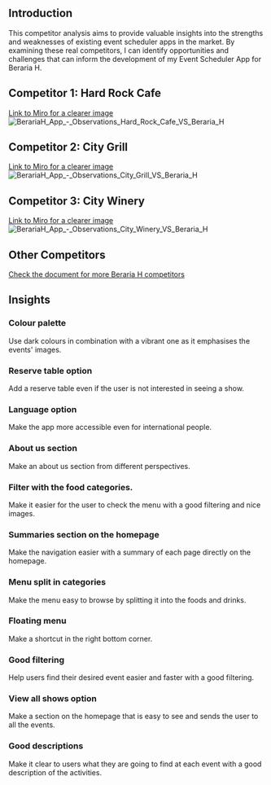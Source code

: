 ## Introduction

This competitor analysis aims to provide valuable insights into the strengths and weaknesses of existing event scheduler apps in the market. By examining these real competitors, I can identify opportunities and challenges that can inform the development of my Event Scheduler App for Beraria H.

## Competitor 1: Hard Rock Cafe

[Link to Miro for a clearer image](https://miro.com/app/board/uXjVMj2Vrlo=/?moveToWidget=3458764567637460109&cot=14)
![BerariaH_App_-_Observations_Hard_Rock_Cafe_VS_Beraria_H](uploads/8718d28bfca80ee1908a008d144251ba/BerariaH_App_-_Observations_Hard_Rock_Cafe_VS_Beraria_H.jpg)

## Competitor 2: City Grill

[Link to Miro for a clearer image](https://miro.com/app/board/uXjVMj2Vrlo=/?moveToWidget=3458764568145762573&cot=14)
![BerariaH_App_-_Observations_City_Grill_VS_Beraria_H](uploads/bbd3e95ee4990c586d0e95974afecf8b/BerariaH_App_-_Observations_City_Grill_VS_Beraria_H.jpg)

## Competitor 3: City Winery

[Link to Miro for a clearer image](https://miro.com/app/board/uXjVMj2Vrlo=/?moveToWidget=3458764568148175350&cot=14)
![BerariaH_App_-_Observations_City_Winery_VS_Beraria_H](uploads/209d38c4880bf10fd0dd947b8c7769c5/BerariaH_App_-_Observations_City_Winery_VS_Beraria_H.jpg)

## Other Competitors

[Check the document for more Beraria H competitors](https://git.fhict.nl/I476087/internship_berariah_s5_2023/-/wikis/uploads/a3019242800c2579242d30e0e4611f26/Denisa_Coteanu_BerariaH_CompetitorAnalysis.pdf)


## Insights

### Colour palette

Use dark colours in combination with a vibrant one as it emphasises the events' images.

### Reserve table option

Add a reserve table even if the user is not interested in seeing a show.

### Language option

Make the app more accessible even for international people.

### About us section 

Make an about us section from different perspectives.

### Filter with the food categories.

Make it easier for the user to check the menu with a good filtering and nice images. 

### Summaries section on the homepage

Make the navigation easier with a summary of each page directly on the homepage.

### Menu split in categories

Make the menu easy to browse by splitting it into the foods and drinks.

### Floating menu

Make a shortcut in the right bottom corner.

### Good filtering

Help users find their desired event easier and faster with a good filtering.

### View all shows option

Make a section on the homepage that is easy to see and sends the user to all the events.

### Good descriptions

Make it clear to users what they are going to find at each event with a good description of the activities.